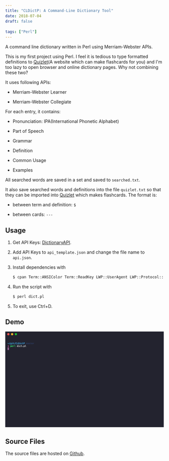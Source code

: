 ```yaml
---
title: "CLDictP: A Command-Line Dictionary Tool"
date: 2018-07-04
draft: false

tags: ["Perl"]
---
```


A command line dictionary written in Perl using Merriam-Webster APIs.

This is my first project using Perl. I feel it is tedious to type formatted definitions to [Quizlet](https://quizlet.com/)(A website which can make flashcards for you) and I'm too lazy to open browser and online dictionary pages. Why not combining these two?

It uses following APIs:

- Merriam-Webster Learner

- Merriam-Webster Collegiate

For each entry, it contains:

- Pronunciation: IPA(International Phonetic Alphabet)

- Part of Speech

- Grammar

- Definition

- Common Usage

- Examples

All searched words are saved in a set and saved to `searched.txt`.

It also save searched words and definitions into the file `quizlet.txt` so that they can be imported into [Quizlet](https://quizlet.com/) which makes flashcards. The format is:

- between term and definition: `$`

- between cards: `---`

## Usage

1. Get API Keys: [DictionaryAPI](https://www.dictionaryapi.com/).

2. Add API Keys to `api_template.json` and change the file name to `api.json`.

3. Install dependencies with

    ``` bash
    $ cpan Term::ANSIColor Term::ReadKey LWP::UserAgent LWP::Protocol::https Readonly XML::LibXML JSON::XS Data::Dumper Set::Light
    ```

4. Run the script with

    ``` bash
    $ perl dict.pl
    ```

5. To exit, use Ctrl+D.

## Demo

![demo_gif](CLDictP_demo.gif)

## Source Files

The source files are hosted on [Github](https://github.com/PwzXxm/CLDictP).